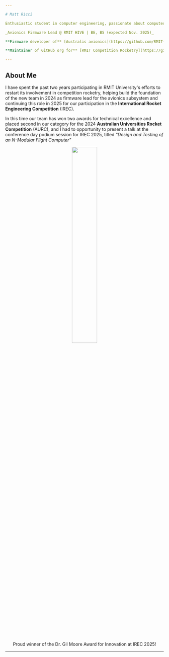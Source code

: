 ```yaml
---

# Matt Ricci

Enthusiastic student in computer engineering, passionate about computer architecture, embedded systems programming, and RTL design. I have experience developing firmware for student rocket avionics using FreeRTOS on ARM-based targets, with skills in both hardware and software domains.

_Avionics Firmware Lead @ RMIT HIVE | BE, BS (expected Nov. 2025)_

**Firmware developer of** [Australis avionics](https://github.com/RMIT-Competition-Rocketry/Australis-Avionics-firmware)

**Maintainer of GitHub org for** [RMIT Competition Rocketry](https://github.com/RMIT-Competition-Rocketry)

---
```


## About Me

I have spent the past two years participating in RMIT University's efforts to restart its involvement in competition rocketry, helping build the foundation of the new team in 2024 as firmware lead for the avionics subsystem and continuing this role in 2025 for our participation in the **International Rocket Engineering Competition** (IREC). 


In this time our team has won two awards for technical excellence and placed second in our category for the 2024 **Australian Universities Rocket Competition** (AURC), and I had to opportunity to present a talk at the conference day podium session for IREC 2025, titled _"Design and Testing of an N-Modular Flight Computer"_

<div align='center'>
<img src='https://github.com/user-attachments/assets/6beb8d3a-4726-4d80-b682-8aea7b14c39d' width=40%/>

Proud winner of the Dr. Gil Moore Award for Innovation at IREC 2025!
</div>

---

